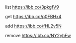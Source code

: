 list https://ibb.co/3pkgfV9

get https://ibb.co/p0FBHx4

add https://ibb.co/fHL2v5N

remove https://ibb.co/NY2yhFw



